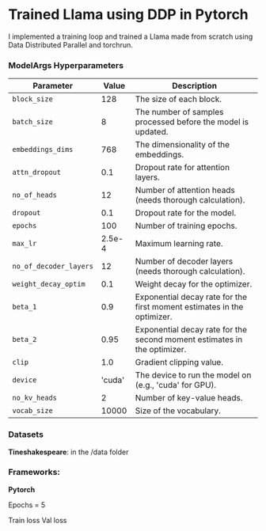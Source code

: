 
# Trained Llama using DDP in Pytorch

I implemented a training loop and trained a Llama made from scratch using Data Distributed Parallel and torchrun.


### ModelArgs Hyperparameters

| Parameter              | Value         | Description                                                                 |
|------------------------|---------------|-----------------------------------------------------------------------------|
| `block_size`           | 128           | The size of each block.                                                     |
| `batch_size`           | 8             | The number of samples processed before the model is updated.                |
| `embeddings_dims`      | 768           | The dimensionality of the embeddings.                                       |
| `attn_dropout`         | 0.1           | Dropout rate for attention layers.                                          |
| `no_of_heads`          | 12            | Number of attention heads (needs thorough calculation).                     |
| `dropout`              | 0.1           | Dropout rate for the model.                                                 |
| `epochs`               | 100           | Number of training epochs.                                                  |
| `max_lr`               | 2.5e-4        | Maximum learning rate.                                                      |
| `no_of_decoder_layers` | 12            | Number of decoder layers (needs thorough calculation).                      |
| `weight_decay_optim`   | 0.1           | Weight decay for the optimizer.                                             |
| `beta_1`               | 0.9           | Exponential decay rate for the first moment estimates in the optimizer.     |
| `beta_2`               | 0.95          | Exponential decay rate for the second moment estimates in the optimizer.    |
| `clip`                 | 1.0           | Gradient clipping value.                                                    |
| `device`               | 'cuda'        | The device to run the model on (e.g., 'cuda' for GPU).                      |
| `no_kv_heads`          | 2             | Number of key-value heads.                                                  |
| `vocab_size`           | 10000         | Size of the vocabulary.                                                     |


### Datasets

**Tineshakespeare**: in the /data folder

### Frameworks:
**Pytorch**

Epochs = 5

Train loss
Val loss 


